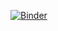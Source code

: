 [![Binder](https://mybinder.org/badge_logo.svg)](https://mybinder.org/v2/gh/NUCAPS/plot-single-profile/master)

